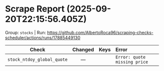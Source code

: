 # Scrape Report (2025-09-20T22:15:56.405Z)

Group: `stocks`  |  Run: https://github.com/AlbertoRoca96/scraping-checks-scheduler/actions/runs/17885449130

| Check | Changed | Keys | Error |
|---|:---:|:--|:--|
| `stock_ntdoy_global_quote` | — |  | `Error: quote missing price` |
